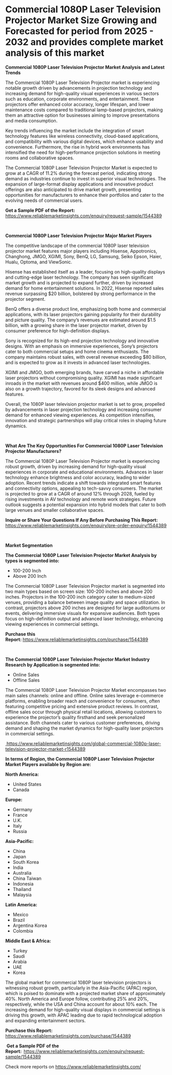 <p><h1>Commercial 1080P Laser Television Projector Market Size Growing and Forecasted for period from 2025 - 2032 and provides complete market analysis of this market</h1></p><p><strong>Commercial 1080P Laser Television Projector Market Analysis and Latest Trends</strong></p>
<p><p>The Commercial 1080P Laser Television Projector market is experiencing notable growth driven by advancements in projection technology and increasing demand for high-quality visual experiences in various sectors such as education, corporate environments, and entertainment. These projectors offer enhanced color accuracy, longer lifespan, and lower maintenance costs compared to traditional lamp-based projectors, making them an attractive option for businesses aiming to improve presentations and media consumption.</p><p>Key trends influencing the market include the integration of smart technology features like wireless connectivity, cloud-based applications, and compatibility with various digital devices, which enhance usability and convenience. Furthermore, the rise in hybrid work environments has intensified the need for high-performance projection solutions in meeting rooms and collaborative spaces.</p><p>The Commercial 1080P Laser Television Projector Market is expected to grow at a CAGR of 11.2% during the forecast period, indicating strong demand as industries continue to invest in superior visual technologies. The expansion of large-format display applications and innovative product offerings are also anticipated to drive market growth, presenting opportunities for manufacturers to enhance their portfolios and cater to the evolving needs of commercial users.</p></p>
<p><strong>Get a Sample PDF of the Report:&nbsp;</strong> <a href="https://www.reliablemarketinsights.com/enquiry/request-sample/1544389?utm_campaign=1994&utm_medium=2&utm_source=Github&utm_content=ia&utm_term=09022025&utm_id=commercial-1080p-laser-television-projector">https://www.reliablemarketinsights.com/enquiry/request-sample/1544389</a></p>
<p>&nbsp;</p>
<p><strong>Commercial 1080P Laser Television Projector Major Market Players</strong></p>
<p><p>The competitive landscape of the commercial 1080P laser television projector market features major players including Hisense, Appotronics, Changhong, JMGO, XGIMI, Sony, BenQ, LG, Samsung, Seiko Epson, Haier, Hualu, Optoma, and ViewSonic. </p><p>Hisense has established itself as a leader, focusing on high-quality displays and cutting-edge laser technology. The company has seen significant market growth and is projected to expand further, driven by increased demand for home entertainment solutions. In 2022, Hisense reported sales revenue surpassing $20 billion, bolstered by strong performance in the projector segment.</p><p>BenQ offers a diverse product line, emphasizing both home and commercial applications, with its laser projectors gaining popularity for their durability and picture quality. The company’s revenues are estimated around $1.5 billion, with a growing share in the laser projector market, driven by consumer preference for high-definition displays.</p><p>Sony is recognized for its high-end projection technology and innovative designs. With an emphasis on immersive experiences, Sony’s projectors cater to both commercial setups and home cinema enthusiasts. The company maintains robust sales, with overall revenue exceeding $80 billion, and is expected to grow as it invests in advanced laser technologies.</p><p>XGIMI and JMGO, both emerging brands, have carved a niche in affordable laser projectors without compromising quality. XGIMI has made significant inroads in the market with revenues around $400 million, while JMGO is also on a growth trajectory, favored for its sleek designs and advanced features.</p><p>Overall, the 1080P laser television projector market is set to grow, propelled by advancements in laser projection technology and increasing consumer demand for enhanced viewing experiences. As competition intensifies, innovation and strategic partnerships will play critical roles in shaping future dynamics.</p></p>
<p>&nbsp;</p>
<p><strong>What Are The Key Opportunities For Commercial 1080P Laser Television Projector Manufacturers?</strong></p>
<p><p>The Commercial 1080P Laser Television Projector market is experiencing robust growth, driven by increasing demand for high-quality visual experiences in corporate and educational environments. Advances in laser technology enhance brightness and color accuracy, leading to wider adoption. Recent trends indicate a shift towards integrated smart features and connectivity options, appealing to tech-savvy consumers. The market is projected to grow at a CAGR of around 12% through 2028, fueled by rising investments in AV technology and remote work strategies. Future outlook suggests a potential expansion into hybrid models that cater to both large venues and smaller collaborative spaces.</p></p>
<p><strong>Inquire or Share Your Questions If Any Before Purchasing This Report:</strong> <a href="https://www.reliablemarketinsights.com/enquiry/pre-order-enquiry/1544389?utm_campaign=1994&utm_medium=2&utm_source=Github&utm_content=ia&utm_term=09022025&utm_id=commercial-1080p-laser-television-projector">https://www.reliablemarketinsights.com/enquiry/pre-order-enquiry/1544389</a></p>
<p>&nbsp;</p>
<p><strong>Market Segmentation</strong></p>
<p><strong>The Commercial 1080P Laser Television Projector Market Analysis by types is segmented into:</strong></p>
<p><ul><li>100-200 Inch</li><li>Above 200 Inch</li></ul></p>
<p><p>The Commercial 1080P Laser Television Projector market is segmented into two main types based on screen size: 100-200 inches and above 200 inches. Projectors in the 100-200 inch category cater to medium-sized venues, providing a balance between image quality and space utilization. In contrast, projectors above 200 inches are designed for large auditoriums or events, delivering immersive visuals for expansive audiences. Both types focus on high-definition output and advanced laser technology, enhancing viewing experiences in commercial settings.</p></p>
<p><strong>Purchase this Report:&nbsp;</strong><a href="https://www.reliablemarketinsights.com/purchase/1544389?utm_campaign=1994&utm_medium=2&utm_source=Github&utm_content=ia&utm_term=09022025&utm_id=commercial-1080p-laser-television-projector">https://www.reliablemarketinsights.com/purchase/1544389</a></p>
<p>&nbsp;</p>
<p><strong>The Commercial 1080P Laser Television Projector Market Industry Research by Application is segmented into:</strong></p>
<p><ul><li>Online Sales</li><li>Offline Sales</li></ul></p>
<p><p>The Commercial 1080P Laser Television Projector Market encompasses two main sales channels: online and offline. Online sales leverage e-commerce platforms, enabling broader reach and convenience for consumers, often featuring competitive pricing and extensive product reviews. In contrast, offline sales occur through physical retail locations, allowing customers to experience the projector’s quality firsthand and seek personalized assistance. Both channels cater to various customer preferences, driving demand and shaping the market dynamics for high-quality laser projectors in commercial settings.</p></p>
<p><a href="https://www.reliablemarketinsights.com/global-commercial-1080p-laser-television-projector-market-r1544389?utm_campaign=1994&utm_medium=2&utm_source=Github&utm_content=ia&utm_term=09022025&utm_id=commercial-1080p-laser-television-projector">&nbsp;https://www.reliablemarketinsights.com/global-commercial-1080p-laser-television-projector-market-r1544389</a></p>
<p><strong>In terms of Region, the Commercial 1080P Laser Television Projector Market Players available by Region are:</strong></p>
<p>
    <p> <strong> North America: </strong>
        <ul>
            <li>United States</li>
            <li>Canada</li>
        </ul>
        </p> 
    <p> <strong> Europe: </strong>
        <ul>
            <li>Germany</li>
            <li>France</li>
            <li>U.K.</li>
            <li>Italy</li>
            <li>Russia</li>
        </ul>
        </p> 
    <p> <strong> Asia-Pacific: </strong>
        <ul>
            <li>China</li>
            <li>Japan</li>
            <li>South Korea</li>
            <li>India</li>
            <li>Australia</li>
            <li>China Taiwan</li>
            <li>Indonesia</li>
            <li>Thailand</li>
            <li>Malaysia</li>
        </ul>
        </p> 
    <p> <strong> Latin America: </strong>
        <ul>
            <li>Mexico</li>
            <li>Brazil</li>
            <li>Argentina Korea</li>
            <li>Colombia</li>
        </ul>
        </p> 
    <p> <strong> Middle East & Africa: </strong>
        <ul>
            <li>Turkey</li>
            <li>Saudi</li>
            <li>Arabia</li>
            <li>UAE</li>
            <li>Korea</li>
        </ul>
    </p>
    </p>
<p><p>The global market for commercial 1080P laser television projectors is witnessing robust growth, particularly in the Asia-Pacific (APAC) region, which is poised to dominate with a projected market share of approximately 40%. North America and Europe follow, contributing 25% and 20%, respectively, while the USA and China account for about 10% each. The increasing demand for high-quality visual displays in commercial settings is driving this growth, with APAC leading due to rapid technological adoption and expanding entertainment sectors.</p></p>
<p><strong>Purchase this Report: </strong><a href="https://www.reliablemarketinsights.com/purchase/1544389?utm_campaign=1994&utm_medium=2&utm_source=Github&utm_content=ia&utm_term=09022025&utm_id=commercial-1080p-laser-television-projector">https://www.reliablemarketinsights.com/purchase/1544389</a></p>
<p>&nbsp;<strong>Get a Sample PDF of the Report:&nbsp;&nbsp;</strong><a href="https://www.reliablemarketinsights.com/enquiry/request-sample/1544389?utm_campaign=1994&utm_medium=2&utm_source=Github&utm_content=ia&utm_term=09022025&utm_id=commercial-1080p-laser-television-projector">https://www.reliablemarketinsights.com/enquiry/request-sample/1544389</a></p>
<p><strong></strong></p>
<p>Check more reports on <a href="https://www.reliablemarketinsights.com/?utm_campaign=1994&utm_medium=2&utm_source=Github&utm_content=ia&utm_term=09022025&utm_id=commercial-1080p-laser-television-projector">https://www.reliablemarketinsights.com/</a></p>